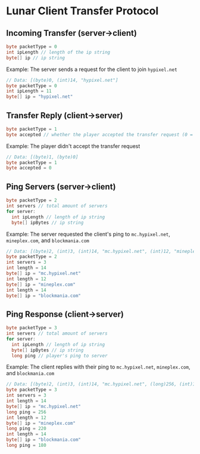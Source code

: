 # Lunar Client Transfer Protocol

## Incoming Transfer (server->client)
```java
byte packetType = 0
int ipLength // length of the ip string
byte[] ip // ip string
```
Example: The server sends a request for the client to join `hypixel.net`
```java
// Data: [(byte)0, (int)14, "hypixel.net"]
byte packetType = 0
int ipLength = 11
byte[] ip = "hypixel.net"
```

## Transfer Reply (client->server)
```java
byte packetType = 1
byte accepted // whether the player accepted the transfer request (0 = denied, 1 = accepted)
```
Example: The player didn't accept the transfer request
```java
// Data: [(byte)1, (byte)0]
byte packetType = 1
byte accepted = 0
```

## Ping Servers (server->client)
```java
byte packetType = 2
int servers // total amount of servers
for server:
  int ipLength // length of ip string
  byte[] ipBytes // ip string
```
Example: The server requested the client's ping to `mc.hypixel.net`, `mineplex.com`, and `blockmania.com`
```java
// Data: [(byte)2, (int)3, (int)14, "mc.hypixel.net", (int)12, "mineplex.com", (int)14, blockmania.com]
byte packetType = 2
int servers = 3
int length = 14
byte[] ip = "mc.hypixel.net"
int length = 12
byte[] ip = "mineplex.com"
int length = 14
byte[] ip = "blockmania.com"
```

## Ping Response (client->server)
```java
byte packetType = 3
int servers // total amount of servers
for server:
  int ipLength // length of ip string
  byte[] ipBytes // ip string
  long ping // player's ping to server
```
Example: The client replies with their ping to `mc.hypixel.net`, `mineplex.com`, and `blockmania.com`
```java
// Data: [(byte)2, (int)3, (int)14, "mc.hypixel.net", (long)256, (int)12, "mineplex.com", (long)220, (int)14, blockmania.com, (long)180]
byte packetType = 3
int servers = 3
int length = 14
byte[] ip = "mc.hypixel.net"
long ping = 256
int length = 12
byte[] ip = "mineplex.com"
long ping = 220
int length = 14
byte[] ip = "blockmania.com"
long ping = 180
```
